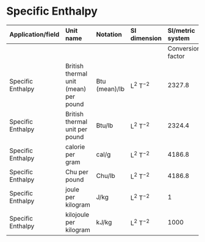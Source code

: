 # Specific Enthalpy

| Application/field | Unit name | Notation | SI dimension | SI/metric system |  | English/US system |  |
| :--- | :--- | :--- | :--- | :--- | :--- | :--- | :--- |
|  |  |  |  | Conversion factor | Unit | Conversion factor | Unit |
| Specific Enthalpy | British thermal unit (mean) per pound | Btu (mean)/lb | $\mathrm{L}^{2} \mathrm{~T}^{-2}$ | 2327.8 | J/kg | 1.0014 | Btu/lb |
| Specific Enthalpy | British thermal unit per pound | Btu/lb | $\mathrm{L}^{2} \mathrm{~T}^{-2}$ | 2324.4 | J/kg | 1 | Btu/lb |
| Specific Enthalpy | calorie per gram | $\mathrm{cal} / \mathrm{g}$ | $\mathrm{L}^{2} \mathrm{~T}^{-2}$ | 4186.8 | J/kg | 1.8012 | Btu/lb |
| Specific Enthalpy | Chu per pound | Chu/lb | $\mathrm{L}^{2} \mathrm{~T}^{-2}$ | 4186.8 | J/kg | 1.8012 | Btu/lb |
| Specific Enthalpy | joule per kilogram | J/kg | $\mathrm{L}^{2} \mathrm{~T}^{-2}$ | 1 | J/kg | 4.3021E-04 | Btu/lb |
| Specific Enthalpy | kilojoule per kilogram | kJ/kg | $\mathrm{L}^{2} \mathrm{~T}^{-2}$ | 1000 | J/kg | 0.43021 | Btu/lb |
